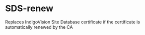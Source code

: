 # SDS-renew
Replaces IndigoVision Site Database certificate if the certificate is automatically renewed by the CA
